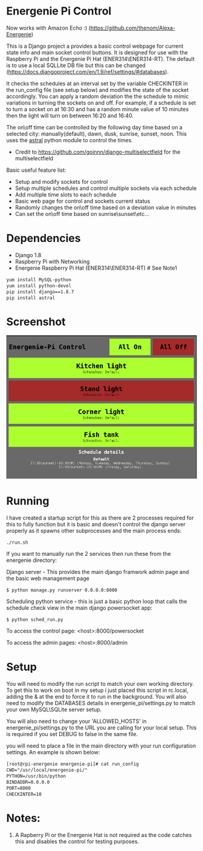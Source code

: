 # Energenie Pi Control

Now works with Amazon Echo :)  (https://github.com/thenom/Alexa-Energenie)

This is a Django project a provides a basic control webpage for current state info and main socket control buttons.  It is designed for use with the Raspberry Pi and the Energenie Pi Hat (ENER314\ENER314-RT).  The default is to use a local SQLLite DB file but this can be changed (https://docs.djangoproject.com/en/1.9/ref/settings/#databases).

It checks the schedules at an interval set by the variable CHECKINTER in the run_config file (see setup below) and modifies the state of the socket accordingly.  You can apply a random deviation the the schedule to mimic variations in turning the sockets on and off.  For example, if a schedule is set to turn a socket on at 16:30 and has a random minute value of 10 minutes then the light will turn on between 16:20 and 16:40.

The on\off time can be controlled by the following day time based on a selected city: manually(default), dawn, dusk, sunrise, sunset, noon.  This uses the [astral](https://pypi.python.org/pypi/astral/0.8.1) python module to control the times.

* Credit to https://github.com/goinnn/django-multiselectfield for the multiselectfield

Basic useful feature list:

 * Setup and modify sockets for control
 * Setup multiple schedules and control multiple sockets via each schedule
 * Add multiple time slots to each schedule
 * Basic web page for control and sockets current status
 * Randomly changes the on\off time based on a deviation value in minutes
 * Can set the on\off time based on sunrise\sunset\etc...

# Dependencies

 * Django 1.8
 * Raspberry Pi with Networking
 * Energenie Raspberry Pi Hat (ENER314\ENER314-RT)   # See Note1
 
```
yum install MySQL-python
yum install python-devel
pip install django==1.8.7
pip install astral
```

# Screenshot

![Alt text](/screenshot.png?raw=true "Control page")



# Running

I have created a startup script for this as there are 2 processes required for this to fully function but it is basic and doesn't control the django server properly as it spawns other subprocesses and the main process ends:
```
./run.sh
```
If you want to manually run the 2 services then run these from the energenie directory:

Django server - This provides the main django framwork admin page and the basic web management page
```
$ python manage.py runserver 0.0.0.0:8000
```
Scheduling python service - this is just a basic python loop that calls the schedule check view in the main django powersocket app:
```
$ python sched_run.py
```

To access the control page:
\<host\>:8000/powersocket

To access the admin pages:
\<host\>:8000/admin

# Setup
You will need to modify the run script to match your own working directory.  To get this to work on boot in my setup i just placed this script in rc.local, adding the & at the end to force it to run in the background.  You will also need to modify the DATABASES details in energenie_pi/settings.py to match your own MySQL\SQLite server setup.

You will also need to change your 'ALLOWED_HOSTS' in energenie_pi/settings.py to the URL you are calling for your local setup.  This is required if you set DEBUG to false in the same file.

you will need to place a file in the main directory with your run configuration settings.  An example is shown below:

```
[root@rpi-energenie energenie-pi]# cat run_config 
CWD="/usr/local/energenie-pi/"
PYTHON=/usr/bin/python
BINDADDR=0.0.0.0
PORT=8000
CHECKINTER=10
```

# Notes:

1. A Rapberry Pi or the Energenie Hat is not required as the code catches this and disables the control for testing purposes.
